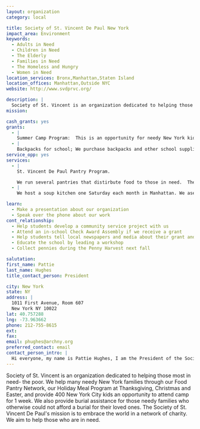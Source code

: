```yaml
---
layout: organization
category: local

title: Society of St. Vincent De Paul New York
impact_area: Environment
keywords: 
  - Adults in Need
  - Children in Need
  - The Elderly
  - Families in Need
  - The Homeless and Hungry
  - Women in Need
location_services: Bronx,Manhattan,Staten Island
location_offices: Manhattan,Outside NYC
website: http://www.svdprvc.org/

description: |
  Society of St. Vincent is an organization dedicated to helping those most in need- the poor.  We help many needy New York families through our Food Pantry Network, our Holiday Meal Program at Thanksgiving, Christmas and Easter, and provide 400 New York City kids an opportunity to attend camp for 1 week.  We also provide burial assistance for those needy families who otherwise could not afford a burial for their loved ones.  The Society of St. Vincent  De Paul's mission is to embrace the world in a network of charity.  We aim to help those who are in need.
mission: 

cash_grants: yes
grants: 
  - |
    Summer Camp Program:  This is an opportunity for needy New York kids to experience the camp experience for one week.  The camper non refundable registration fee is $50, and the Society supplements the remaining balance. $50 = 1 kid at camp.  $500 grant = 10 kids, $500 grant = 14 kids, and a grant of $980 would provide a camp experience for 28 deserving kids!
  - |
    Backpacks for school; We purchase backpacks and other school supplies for students returning to school in the Fall. Each child is given a backpack and school supplies, a total cost of $50.00 per child. A $500.00 grant will purchase a backpack and supplies for 10 children.
service_opp: yes
services: 
  - |
    St. Vincent De Paul Pantry Program.

    We run several pantries that distirbute food to those in need.  They are located in Manhattan. Our pantries are run through our volunteer network who are always willing to accept help and donations from those interested in helping the poor.
  - |
    We host a soup kitchen one Saturday each month in Manhattan. We aserve lunch to 150-185 hungry neighbors. We are always willing to have students help us as we serve.

learn: 
  - Make a presentation about our organization
  - Speak over the phone about our work
cont_relationship: 
  - Help students develop a community service project with us
  - Attend an in-school Check Award Assembly if we receive a grant
  - Help students tell local newspapers and media about their grant and/or project with us
  - Educate the school by leading a workshop
  - Collect pennies during the Penny Harvest next fall

salutation: 
first_name: Pattie
last_name: Hughes
title_contact_person: President

city: New York
state: NY
address: |
  1011 First Avenue, Room 607  
  New York NY 10022
lat: 40.757288
lng: -73.963662
phone: 212-755-8615
ext: 
fax: 
email: phughes@archny.org
preferred_contact: email
contact_person_intro: |
  Hi everyone, my name is Pattie Hughes, I am the President of the Society of St. Vincent de Paul in the City of NY.  The members of SVdP call ourselves Vincentians, we are know to roll up our sleeves and get dirty! We serve those in need by cooking for them, making beds for them at our shelters and just sitting quietly with them, if that's what they need. We haven't had the opportunity to work with Penny Harvest schools in the past but I hope that in the coming years our work for the poor will be considered for partnerships.
---
```

Society of St. Vincent is an organization dedicated to helping those most in need- the poor.  We help many needy New York families through our Food Pantry Network, our Holiday Meal Program at Thanksgiving, Christmas and Easter, and provide 400 New York City kids an opportunity to attend camp for 1 week.  We also provide burial assistance for those needy families who otherwise could not afford a burial for their loved ones.  The Society of St. Vincent  De Paul's mission is to embrace the world in a network of charity.  We aim to help those who are in need.